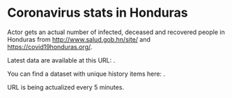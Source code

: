 # Coronavirus stats in Honduras

Actor gets an actual number of infected, deceased and recovered people in Honduras from http://www.salud.gob.hn/site/ and https://covid19honduras.org/.

Latest data are available at this URL: .

You can find a dataset with unique history items here: .

URL is being actualized every 5 minutes.
